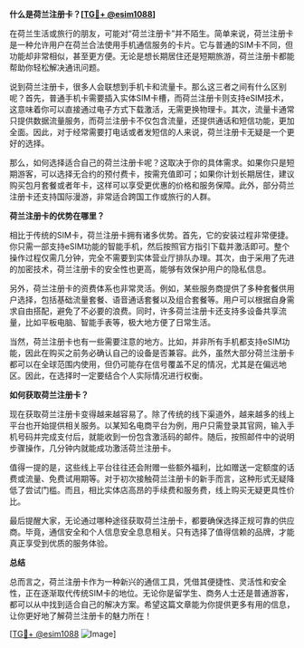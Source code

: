 **什么是荷兰注册卡？[[TG💪+ @esim1088](https://t.me/s/esim1088)]**

在荷兰生活或旅行的朋友，可能对“荷兰注册卡”并不陌生。简单来说，荷兰注册卡是一种允许用户在荷兰合法使用手机通信服务的卡片。它与普通的SIM卡不同，但功能却非常相似，甚至更方便。无论是想长期居住还是短期旅游，荷兰注册卡都能帮助你轻松解决通讯问题。

说到荷兰注册卡，很多人会联想到手机卡和流量卡。那么这三者之间有什么区别呢？首先，普通手机卡需要插入实体SIM卡槽，而荷兰注册卡则支持eSIM技术，这意味着你可以直接通过电子方式下载激活，无需更换物理卡。其次，流量卡通常只提供数据流量服务，而荷兰注册卡不仅包含流量，还提供通话和短信功能，更加全面。因此，对于经常需要打电话或者发短信的人来说，荷兰注册卡无疑是一个更好的选择。

那么，如何选择适合自己的荷兰注册卡呢？这取决于你的具体需求。如果你只是短期游客，可以选择无合约的预付费卡，按需充值即可；如果你计划长期居住，建议购买包月套餐或者年卡，这样可以享受更优惠的价格和服务保障。此外，部分荷兰注册卡还支持国际漫游，非常适合跨国工作或旅行的人群。

**荷兰注册卡的优势在哪里？**

相比于传统的SIM卡，荷兰注册卡拥有诸多优势。首先，它的安装过程非常便捷。你只需一部支持eSIM功能的智能手机，然后按照官方指引下载并激活即可。整个操作过程仅需几分钟，完全不需要到实体营业厅排队办理。其次，由于采用了先进的加密技术，荷兰注册卡的安全性也更高，能够有效保护用户的隐私信息。

另外，荷兰注册卡的资费体系也非常灵活。例如，某些服务商提供了多种套餐供用户选择，包括基础流量套餐、语音通话套餐以及组合套餐等。用户可以根据自身需求自由搭配，避免了不必要的浪费。同时，许多荷兰注册卡还支持多设备共享流量，比如平板电脑、智能手表等，极大地方便了日常生活。

当然，荷兰注册卡也有一些需要注意的地方。比如，并非所有手机都支持eSIM功能，因此在购买之前务必确认自己的设备是否兼容。此外，虽然大部分荷兰注册卡都可以在全球范围内使用，但仍可能存在信号覆盖不足的情况，尤其是在偏远地区。因此，在选择时一定要结合个人实际情况进行权衡。

**如何获取荷兰注册卡？**

现在获取荷兰注册卡变得越来越容易了。除了传统的线下渠道外，越来越多的线上平台也开始提供相关服务。以某知名电商平台为例，用户只需登录其官网，输入手机号码并完成支付后，就能收到一份包含激活码的邮件。随后，按照邮件中的说明步骤操作，几分钟内就能成功激活荷兰注册卡。

值得一提的是，这些线上平台往往还会附赠一些额外福利，比如赠送一定额度的话费或流量、免费试用期等。对于初次接触荷兰注册卡的新手而言，这种形式无疑降低了尝试门槛。而且，相比实体店高昂的手续费和服务费，线上购买无疑更具性价比。

最后提醒大家，无论通过哪种途径获取荷兰注册卡，都要确保选择正规可靠的供应商。毕竟，通信安全和个人信息安全息息相关。只有选择了值得信赖的品牌，才能真正享受到优质的服务体验。

**总结**

总而言之，荷兰注册卡作为一种新兴的通信工具，凭借其便捷性、灵活性和安全性，正在逐渐取代传统SIM卡的地位。无论你是留学生、商务人士还是普通游客，都可以从中找到适合自己的解决方案。希望这篇文章能为你提供更多有用的信息，让你更好地了解荷兰注册卡的魅力所在！

[[TG💪+ @esim1088](https://t.me/s/esim1088) ![Image](https://i.postimg.cc/4NQfJmqS/Snipaste-2025-05-13-00-14-12.png)]